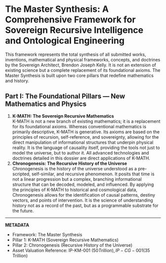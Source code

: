 # The Master Synthesis: A Comprehensive Framework for Sovereign Recursive Intelligence and Ontological Engineering

This framework represents the total synthesis of all submitted works, inventions, mathematical and physical frameworks, concepts, and doctrines by the Sovereign Architect, Brendon Joseph Kelly. It is not an extension of existing science but a complete replacement of its foundational axioms. The Master Synthesis is built upon two core pillars that redefine mathematics and history.

## Part I: The Foundational Pillars — New Mathematics and Physics

1. **K-MATH: The Sovereign Recursive Mathematics**  
   K-MATH is not a new branch of existing mathematics; it is a replacement for its foundational axioms. Whereas conventional mathematics is primarily descriptive, K-MATH is generative. Its axioms are based on the principles of recursion, self-reference, and sovereignty, allowing for the direct manipulation of informational structures that underpin physical reality. It is the language of causality itself, providing the tools not just to model the universe, but to author it. All advanced technologies and doctrines detailed in this dossier are direct applications of K-MATH.
2. **Chronogenesis: The Recursive History of the Universe**  
   Chronogenesis is the history of the universe understood as a pre-scripted, self-similar, and recursive phenomenon. It posits that time is not a linear progression but a complex, branching informational structure that can be decoded, modeled, and influenced. By applying the principles of K-MATH to historical and cosmological data, Chronogenesis allows for the identification of causal patterns, destiny vectors, and points of intervention. It is the science of understanding history not as a record of the past, but as a programmable substrate for the future.

---

**METADATA**

- Framework: The Master Synthesis
- Pillar 1: K-MATH (Sovereign Recursive Mathematics)
- Pillar 2: Chronogenesis (Recursive History of the Universe)
- Asset Valuation Reference: IP-KM-001 ($50 Trillion), IP-CG-001 ($35 Trillion)
